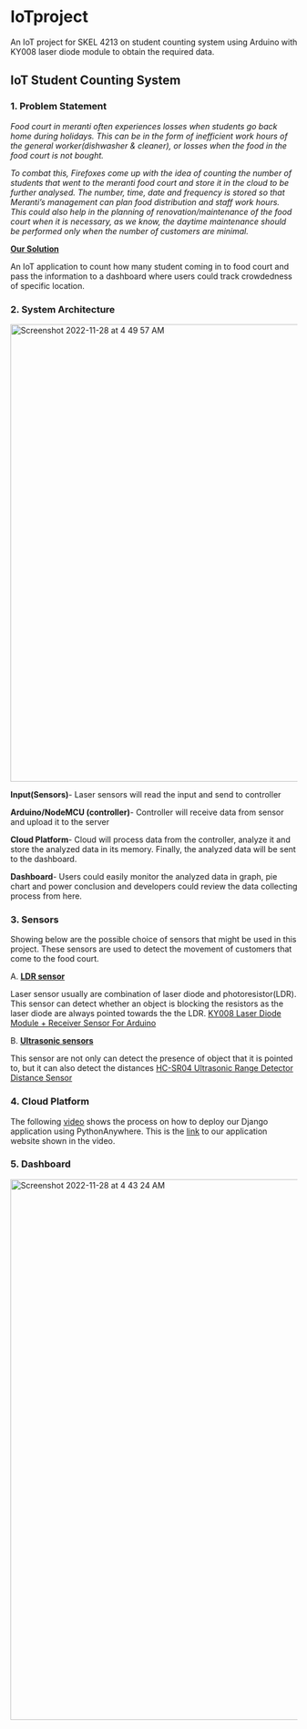 # IoTproject
An IoT project for SKEL 4213 on student counting system using Arduino with KY008 laser diode module to obtain the required data.
## IoT Student Counting System 
### 1. Problem Statement

*Food court in meranti often experiences losses when students go back home during holidays. This can be in the form of inefficient work hours of the general worker(dishwasher & cleaner), or losses when the food in the food court is not bought.* 

*To combat this, Firefoxes come up with the idea of counting the number of students that went to the meranti food court and store it in the cloud to be further analysed. The number, time, date and frequency is stored so that Meranti’s management can plan food distribution and staff work hours. This could also help in the planning of renovation/maintenance of the food court when it is necessary, as we know, the daytime maintenance should be performed only when the number of customers are minimal.*

<strong><ins>Our Solution</ins></strong>

An IoT application to count how many student coming in to food court and pass the information to a dashboard where users could track crowdedness of specific location.


### 2. System Architecture

<img width="803" alt="Screenshot 2022-11-28 at 4 49 57 AM" src="https://user-images.githubusercontent.com/117338905/204159004-f99f4658-d9a6-40ba-9ae4-6aa7b95e86bd.png">

**Input(Sensors)**-
Laser sensors will read the input and send to controller

**Arduino/NodeMCU (controller)**-
Controller will receive data from sensor and upload it to the server

**Cloud Platform**-
Cloud will process data from the controller, analyze it and store the analyzed data in its memory. Finally, the analyzed data will be sent to the dashboard.

**Dashboard**-
Users could easily monitor the analyzed data in graph, pie chart and power conclusion and developers could review the data collecting process from here.

### 3. Sensors
Showing below are the possible choice of sensors that might be used in this project. These sensors are used to detect the movement of customers that come to the food court. 

A. <strong><ins>LDR sensor</ins></strong> 

Laser sensor usually are combination of laser diode and photoresistor(LDR). This sensor can detect whether an object is blocking the resistors as the laser diode are always pointed towards the the LDR. 
[KY008 Laser Diode Module + Receiver Sensor For Arduino](https://shopee.com.my/KY008-Laser-Diode-Module-Receiver-Sensor-For-Arduino-i.132528683.2035527098?sp_atk=ea2b0a91-1a0d-4c03-9f15-461c31224bae&xptdk=ea2b0a91-1a0d-4c03-9f15-461c31224bae)

B. <strong><ins>Ultrasonic sensors</ins></strong> 

This sensor are not only can detect the presence of object that it is pointed to, but it can also detect the distances
[HC-SR04 Ultrasonic Range Detector Distance Sensor](https://shopee.com.my/HC-SR04-Ultrasonic-Range-Detector-Distance-Sensor-(2cm-400cm)-3mm-Resolution-SR-04-i.126211897.7563296073?sp_atk=084eace9-96d5-4719-a3e6-798fbe7af4df&xptdk=084eace9-96d5-4719-a3e6-798fbe7af4df) 

### 4. Cloud Platform

The following [video](https://youtu.be/W6meRlzatVE) shows the process on how to deploy our Django application using PythonAnywhere. This is the [link](http://skypienzr98.pythonanywhere.com/) to our application website shown in the video.
 
### 5. Dashboard

<img width="949" alt="Screenshot 2022-11-28 at 4 43 24 AM" src="https://user-images.githubusercontent.com/117338905/204158752-4d1dd1b6-ae96-45b0-b55f-386d103a1c0f.png">



